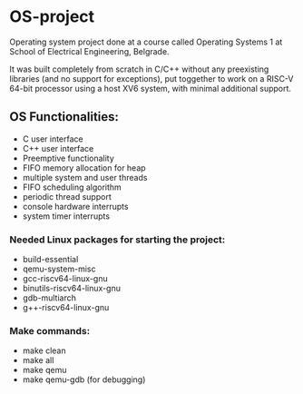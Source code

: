 # OS-project
Operating system project done at a course called Operating Systems 1 at School of Electrical Engineering, Belgrade.

It was built completely from scratch in C/C++ without any preexisting libraries (and no support for exceptions), put toggether to work on a RISC-V 64-bit processor using a host XV6 system, with minimal additional support.

## OS Functionalities:

* C user interface
* C++ user interface
* Preemptive functionality
* FIFO memory allocation for heap
* multiple system and user threads
* FIFO scheduling algorithm
* periodic thread support
* console hardware interrupts
* system timer interrupts


### Needed Linux packages for starting the project:

* build-essential
* qemu-system-misc
* gcc-riscv64-linux-gnu
* binutils-riscv64-linux-gnu
* gdb-multiarch
* g++-riscv64-linux-gnu

### Make commands:

* make clean
* make all
* make qemu
* make qemu-gdb (for debugging)

